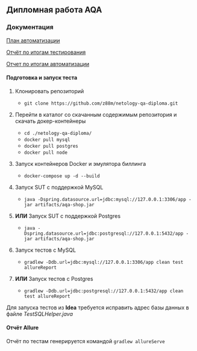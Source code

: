 ## Дипломная работа AQA

### Документация
[План автоматизации](https://github.com/z88m/netology-qa-diploma/blob/master/docs/Plan.md)

[Отчёт по итогам тестирования](https://github.com/z88m/netology-qa-diploma/blob/master/docs/Report.md)

[Отчет по итогам автоматизации](https://github.com/z88m/netology-qa-diploma/blob/master/docs/Summary.md)

#### Подготовка и запуск теста
1. Клонировать репозиторий
    * ```git clone https://github.com/z88m/netology-qa-diploma.git```

1. Перейти в каталог со скачанным содержимым репозитория и скачать докер-контейнеры
    * ```cd ./netology-qa-diploma/```
    * ```docker pull mysql``` 
    * ```docker pull postgres``` 
    * ```docker pull node```
1. Запуск контейнеров Docker и эмулятора биллинга
    * ```docker-compose up -d --build```
1. Запуск SUT с поддержкой MySQL
   * ```java -Dspring.datasource.url=jdbc:mysql://127.0.0.1:3306/app -jar artifacts/aqa-shop.jar```
1. **ИЛИ** Запуск SUT с поддержкой Postgres
   * ```java -Dspring.datasource.url=jdbc:postgresql://127.0.0.1:5432/app -jar artifacts/aqa-shop.jar```
1. Запуск тестов с MySQL
   * ```gradlew -Ddb.url=jdbc:mysql://127.0.0.1:3306/app clean test allureReport```
1. **ИЛИ** Запуск тестов с Postgres
   * ```gradlew -Ddb.url=jdbc:postgresql://127.0.0.1:5432/app clean test allureReport```

Для запуска тестов из **Idea** требуется исправить адрес базы данных в файле *TestSQLHelper.java*

#### Отчёт Allure
Отчёт по тестам генерируется командой ```gradlew allureServe```
